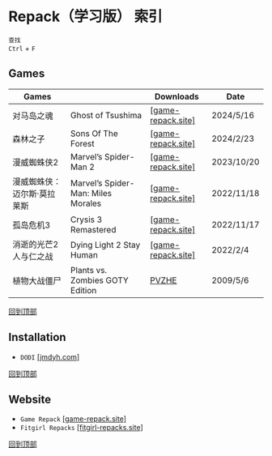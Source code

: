 # Repack（学习版） 索引
`查找`  
`Ctrl` + `F`
## Games
  Games||Downloads|Date
  -|-|-|-
  对马岛之魂|Ghost of Tsushima|[[game-repack.site]](https://game-repack.site/2024/06/05/ghost-of-tsushima-directors-cut-dlc-build-14596343/)|2024/5/16
  森林之子|Sons Of The Forest|[[game-repack.site]](https://game-repack.site/2024/05/17/sons-of-the-forest-build-14378241/)|2024/2/23
  漫威蜘蛛侠2|Marvel’s Spider-Man 2|[[game-repack.site]](https://game-repack.site/2024/06/12/marvels-spider-man-2/)|2023/10/20
  漫威蜘蛛侠：迈尔斯·莫拉莱斯|Marvel’s Spider-Man: Miles Morales|[[game-repack.site]](https://game-repack.site/2024/04/23/marvels-spider-man-miles-morales-portable-v2-1012-build-12424782-dlc-included/)|2022/11/18
  孤岛危机3|Crysis 3 Remastered|[[game-repack.site]](https://game-repack.site/2022/11/18/1476-crysis-3-remastered-no-denuvo-multi12-from-10-2-gb-dodi-repack/)|2022/11/17
  消逝的光芒2 人与仁之战|Dying Light 2 Stay Human|[[game-repack.site]](https://game-repack.site/2024/04/20/dying-light-2-reloaded-editionbuildv1-16-0multi17dlcsportable/)|2022/2/4
  植物大战僵尸|Plants vs. Zombies GOTY Edition|[PVZHE](/windows/games/repack/pvzhe.md)|2009/5/6

[回到顶部](#repack学习版-索引)
## Installation 
* `DODI` [[jmdyh.com]](https://www.jmdyh.com/jx/q1pcia)

[回到顶部](#repack学习版-索引)
## Website
* `Game Repack` [[game-repack.site]](https://game-repack.site/)
* `Fitgirl Repacks` [[fitgirl-repacks.site]](https://fitgirl-repacks.site/)

[回到顶部](#repack学习版-索引)